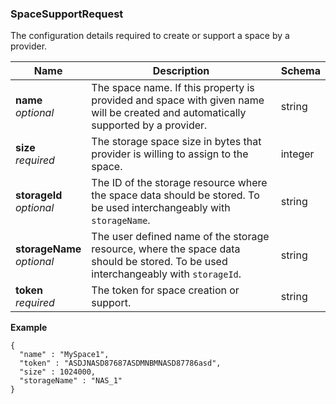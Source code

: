 
<a name="spacesupportrequest"></a>
### SpaceSupportRequest
The configuration details required to create or support a space by a provider.


|Name|Description|Schema|
|---|---|---|
|**name**  <br>*optional*|The space name. If this property is provided and space with given name will be created and automatically supported by a provider.|string|
|**size**  <br>*required*|The storage space size in bytes that provider is willing to assign to the space.|integer|
|**storageId**  <br>*optional*|The ID of the storage resource where the space data should be stored. To be used interchangeably with `storageName`.|string|
|**storageName**  <br>*optional*|The user defined name of the storage resource, where the space data should be stored. To be used interchangeably with `storageId`.|string|
|**token**  <br>*required*|The token for space creation or support.|string|

**Example**
```
{
  "name" : "MySpace1",
  "token" : "ASDJNASD87687ASDMNBMNASD87786asd",
  "size" : 1024000,
  "storageName" : "NAS_1"
}
```



